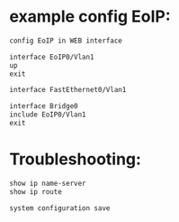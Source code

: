 # example config EoIP:
```html
config EoIP in WEB interface
```
```html
interface EoIP0/Vlan1
up
exit

interface FastEthernet0/Vlan1

interface Bridge0
include EoIP0/Vlan1
exit
```
# Troubleshooting:
```html
show ip name-server
show ip route

system configuration save
```